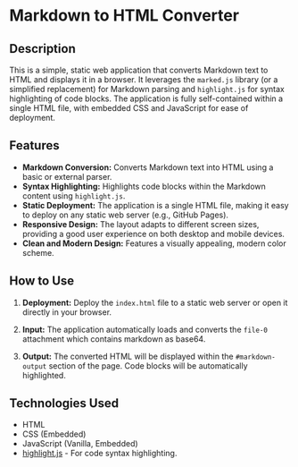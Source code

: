 # Markdown to HTML Converter

## Description

This is a simple, static web application that converts Markdown text to HTML and displays it in a browser. It leverages the `marked.js` library (or a simplified replacement) for Markdown parsing and `highlight.js` for syntax highlighting of code blocks.  The application is fully self-contained within a single HTML file, with embedded CSS and JavaScript for ease of deployment.

## Features

*   **Markdown Conversion:** Converts Markdown text into HTML using a basic or external parser.
*   **Syntax Highlighting:** Highlights code blocks within the Markdown content using `highlight.js`.
*   **Static Deployment:**  The application is a single HTML file, making it easy to deploy on any static web server (e.g., GitHub Pages).
*   **Responsive Design:** The layout adapts to different screen sizes, providing a good user experience on both desktop and mobile devices.
*   **Clean and Modern Design:** Features a visually appealing, modern color scheme.

## How to Use

1.  **Deployment:**  Deploy the `index.html` file to a static web server or open it directly in your browser.

2.  **Input:** The application automatically loads and converts the `file-0` attachment which contains markdown as base64.

3.  **Output:** The converted HTML will be displayed within the `#markdown-output` section of the page.  Code blocks will be automatically highlighted.

## Technologies Used

*   HTML
*   CSS (Embedded)
*   JavaScript (Vanilla, Embedded)
*   [highlight.js](https://highlightjs.org/) - For code syntax highlighting.